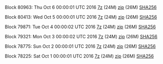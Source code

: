 Block 80963: Thu Oct  6 00:00:01 UTC 2016 [7z](https://transfer.sh/bYPs8/bootstrap.dat.20161006.7z) (24M) [zip](https://transfer.sh/zSX57/bootstrap.dat.20161006.zip) (26M) [SHA256](https://transfer.sh/gcsEc/sha256.txt)

Block 80413: Wed Oct  5 00:00:01 UTC 2016 [7z](https://transfer.sh/rp4k3/bootstrap.dat.20161005.7z) (24M) [zip](https://transfer.sh/15zLCo/bootstrap.dat.20161005.zip) (26M) [SHA256](https://transfer.sh/122oeM/sha256.txt)

Block 79871: Tue Oct  4 00:00:02 UTC 2016 [7z](https://transfer.sh/ILprX/bootstrap.dat.20161004.7z) (24M) [zip](https://transfer.sh/p9KDH/bootstrap.dat.20161004.zip) (26M) [SHA256](https://transfer.sh/st4k2/sha256.txt)

Block 79321: Mon Oct  3 00:00:02 UTC 2016 [7z](https://transfer.sh/YgNls/bootstrap.dat.20161003.7z) (24M) [zip](https://transfer.sh/m4Ldj/bootstrap.dat.20161003.zip) (26M) [SHA256](https://transfer.sh/Y38AO/sha256.txt)

Block 78775: Sun Oct  2 00:00:01 UTC 2016 [7z](https://transfer.sh/fEeJ1/bootstrap.dat.20161002.7z) (24M) [zip](https://transfer.sh/NneLJ/bootstrap.dat.20161002.zip) (26M) [SHA256](https://transfer.sh/dwGDY/sha256.txt)

Block 78225: Sat Oct  1 00:00:01 UTC 2016 [7z](https://transfer.sh/wvQ1v/bootstrap.dat.20161001.7z) (24M) [zip](https://transfer.sh/LOUAW/bootstrap.dat.20161001.zip) (26M) [SHA256](https://transfer.sh/HMxoX/sha256.txt)
